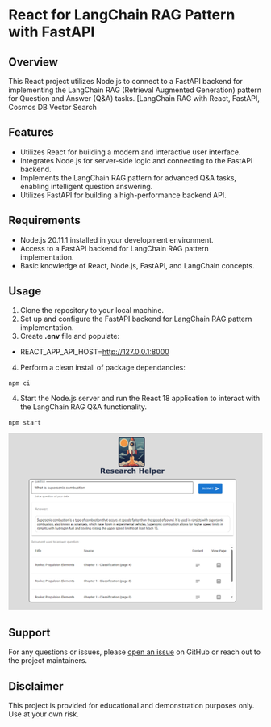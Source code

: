 # React for LangChain RAG Pattern with FastAPI

## Overview
This React project utilizes Node.js  to connect to a FastAPI backend for implementing the LangChain RAG (Retrieval Augmented Generation) pattern for Question and Answer (Q&A) tasks. [LangChain RAG with React, FastAPI, Cosmos DB Vector Search

## Features
- Utilizes React for building a modern and interactive user interface.
- Integrates Node.js for server-side logic and connecting to the FastAPI backend.
- Implements the LangChain RAG pattern for advanced Q&A tasks, enabling intelligent question answering.
- Utilizes FastAPI for building a high-performance backend API.

## Requirements
- Node.js 20.11.1 installed in your development environment.
- Access to a FastAPI backend for LangChain RAG pattern implementation.
- Basic knowledge of React, Node.js, FastAPI, and LangChain concepts.

## Usage
1. Clone the repository to your local machine.
2. Set up and configure the FastAPI backend for LangChain RAG pattern implementation.
3. Create **.env** file and populate:
- REACT_APP_API_HOST=http://127.0.0.1:8000
4. Perform a clean install of package dependancies:
```
npm ci
```
4. Start the Node.js server and run the React 18 application to interact with the LangChain RAG Q&A functionality.
```
npm start
```

![research helper screenshot](../images/research_helper_screenshot1.PNG)


## Support
For any questions or issues, please [open an issue](https://github.com/saravatpt/Research_Helper_React_App/issues) on GitHub or reach out to the project maintainers.

## Disclaimer
This project is provided for educational and demonstration purposes only. Use at your own risk.
